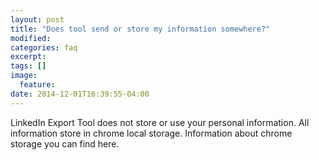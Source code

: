 ```yaml
---
layout: post
title: "Does tool send or store my information somewhere?"
modified:
categories: faq
excerpt:
tags: []
image:
  feature:
date: 2014-12-01T16:39:55-04:00
---
```


LinkedIn Export Tool does not store or use your personal information. All information store in chrome local storage. Information about chrome storage you can find here.

